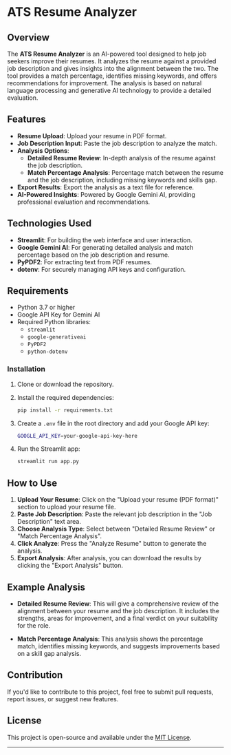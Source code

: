 # ATS Resume Analyzer

## Overview

The **ATS Resume Analyzer** is an AI-powered tool designed to help job seekers improve their resumes. It analyzes the resume against a provided job description and gives insights into the alignment between the two. The tool provides a match percentage, identifies missing keywords, and offers recommendations for improvement. The analysis is based on natural language processing and generative AI technology to provide a detailed evaluation.

## Features

- **Resume Upload**: Upload your resume in PDF format.
- **Job Description Input**: Paste the job description to analyze the match.
- **Analysis Options**: 
  - **Detailed Resume Review**: In-depth analysis of the resume against the job description.
  - **Match Percentage Analysis**: Percentage match between the resume and the job description, including missing keywords and skills gap.
- **Export Results**: Export the analysis as a text file for reference.
- **AI-Powered Insights**: Powered by Google Gemini AI, providing professional evaluation and recommendations.

## Technologies Used

- **Streamlit**: For building the web interface and user interaction.
- **Google Gemini AI**: For generating detailed analysis and match percentage based on the job description and resume.
- **PyPDF2**: For extracting text from PDF resumes.
- **dotenv**: For securely managing API keys and configuration.

## Requirements

- Python 3.7 or higher
- Google API Key for Gemini AI
- Required Python libraries:
  - `streamlit`
  - `google-generativeai`
  - `PyPDF2`
  - `python-dotenv`

### Installation

1. Clone or download the repository.
2. Install the required dependencies:

   ```bash
   pip install -r requirements.txt
   ```

3. Create a `.env` file in the root directory and add your Google API key:

   ```bash
   GOOGLE_API_KEY=your-google-api-key-here
   ```

4. Run the Streamlit app:

   ```bash
   streamlit run app.py
   ```

## How to Use

1. **Upload Your Resume**: Click on the "Upload your resume (PDF format)" section to upload your resume file.
2. **Paste Job Description**: Paste the relevant job description in the "Job Description" text area.
3. **Choose Analysis Type**: Select between "Detailed Resume Review" or "Match Percentage Analysis".
4. **Click Analyze**: Press the "Analyze Resume" button to generate the analysis.
5. **Export Analysis**: After analysis, you can download the results by clicking the "Export Analysis" button.

## Example Analysis

- **Detailed Resume Review**: This will give a comprehensive review of the alignment between your resume and the job description. It includes the strengths, areas for improvement, and a final verdict on your suitability for the role.
  
- **Match Percentage Analysis**: This analysis shows the percentage match, identifies missing keywords, and suggests improvements based on a skill gap analysis.

## Contribution

If you'd like to contribute to this project, feel free to submit pull requests, report issues, or suggest new features.

## License

This project is open-source and available under the [MIT License](LICENSE).

---
